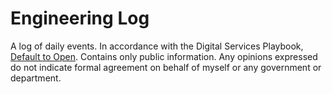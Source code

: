 # Engineering Log

A log of daily events. In accordance with the Digital Services Playbook, [Default to Open](https://playbook.cio.gov/#play13). Contains only public information. Any opinions expressed do not indicate formal agreement on behalf of myself or any government or department.
